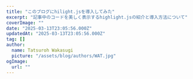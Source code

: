 ```yaml
---
title: "このブログにhilight.jsを導入してみた"
excerpt: "記事中のコードを美しく表示するhighlight.jsの紹介と導入方法について"
coverImage: ""
date: "2025-03-13T23:05:56.000Z"
updatedAt: "2025-03-13T23:05:56.000Z"
tag: []
author:
  name: Tatsuroh Wakasugi
  picture: "/assets/blog/authors/WAT.jpg"
ogImage:
  url: ""
---
```

